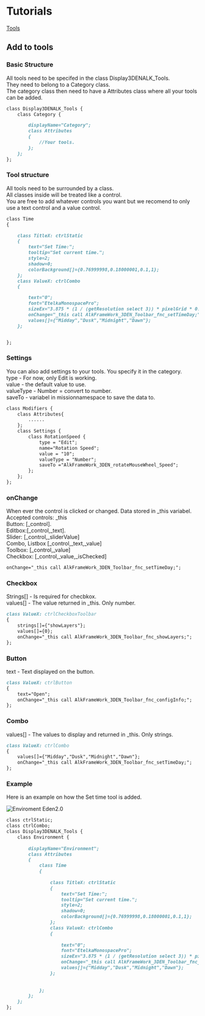 
# Tutorials
[Tools](https://alkanetsmorgas.github.io/Eden-2.0/#add-to-tools)


## Add to tools
### Basic Structure
All tools need to be specifed in the class Display3DENALK_Tools.<br/>
They need to belong to a Category class. <br/> 
The category class then need to have a Attributes class where all your tools can be added.
```markdown
class Display3DENALK_Tools {
	class Category {

		displayName="Category";
		class Attributes
		{
			//Your tools.
		};
	};
};
```
### Tool structure
All tools need to be surrounded by a class. <br/>
All classes inside will be treated like a control. <br/> 
You are free to add whatever controls you want but we recomend to only use a text control and a value control.  
```markdown
class Time
{

	class TitleX: ctrlStatic
	{
		text="Set Time:";
		tooltip="Set current time.";
		style=2;
		shadow=0;
		colorBackground[]={0.76999998,0.18000001,0.1,1};
	};
	class ValueX: ctrlCombo
	{

		text="0";		
		font="EtelkaMonospacePro";
		sizeEx="3.875 * (1 / (getResolution select 3)) * pixelGrid * 0.5";
		onChange="_this call AlkFrameWork_3DEN_Toolbar_fnc_setTimeDay;";
		values[]={"Midday","Dusk","Midnight","Dawn"};
	};


};
```
### Settings
You can also add settings to your tools. You specify it in the category.<br/>
type - For now, only Edit is working.<br/>
value - the default value to use.<br/>
valueType - Number = convert to number.<br/>
saveTo - variabel in missionnamespace to save the data to.
```markdown
class Modifiers {
	class Attributes{
		......
	};
	class Settings {
		class RotationSpeed {
			type = "Edit";
			name="Rotation Speed";
			value = "10";
			valueType = "Number";
			saveTo ="AlkFrameWork_3DEN_rotateMouseWheel_Speed";
		};
	};
};
```
### onChange
When ever the control is clicked or changed. Data stored in _this variabel.<br/>
Accepted controls: _this<br/>
Button: [_control].<br/>
Editbox:[_control,_text].<br/>
Slider: [_control,_sliderValue]<br/>
Combo, Listbox [_control,_text,_value]<br/>
Toolbox: [_control,_value]<br/>
Checkbox: [_control,_value,_isChecked]<br/>
```markdown
onChange="_this call AlkFrameWork_3DEN_Toolbar_fnc_setTimeDay;";
```
### Checkbox
Strings[] - Is required for checbkox.<br/>
values[] - The value returned in _this. Only number.
```markdown
class ValueX: ctrlCheckboxToolbar
{
	strings[]={"showLayers"};
	values[]={0};
	onChange="_this call AlkFrameWork_3DEN_Toolbar_fnc_showLayers;";
};
```
### Button
text - Text displayed on the button.
```markdown
class ValueX: ctrlButton
{
	text="Open";
	onChange="_this call AlkFrameWork_3DEN_Toolbar_fnc_configInfo;";
};
```
### Combo
values[] - The values to display and returned in _this. Only strings.
```markdown
class ValueX: ctrlCombo
{
	values[]={"Midday","Dusk","Midnight","Dawn"};
	onChange="_this call AlkFrameWork_3DEN_Toolbar_fnc_setTimeDay;";
};
```


### Example
Here is an example on how the Set time tool is added.

![Enviroment Eden2.0](https://i.imgur.com/cGKJeg9.jpg)

```markdown
class ctrlStatic;
class ctrlCombo;
class Display3DENALK_Tools {
	class Environment {     
		
		displayName="Environment";
		class Attributes
		{
			class Time
			{
				
				class TitleX: ctrlStatic
				{
					text="Set Time:";
					tooltip="Set current time.";
					style=2;
					shadow=0;
					colorBackground[]={0.76999998,0.18000001,0.1,1};
				};
				class ValueX: ctrlCombo
				{
					
					text="0";		
					font="EtelkaMonospacePro";
					sizeEx="3.875 * (1 / (getResolution select 3)) * pixelGrid * 0.5";
					onChange="_this call AlkFrameWork_3DEN_Toolbar_fnc_setTimeDay;";
					values[]={"Midday","Dusk","Midnight","Dawn"};
				};
				
				
			};
		};
	};
};	

```

